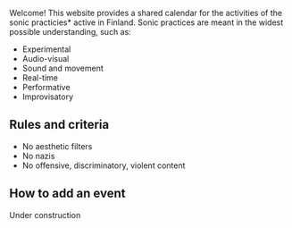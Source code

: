 Welcome!
This website provides a shared calendar for the activities of the sonic practicies* active in Finland.
Sonic practices are meant in the widest possible understanding, such as:
- Experimental
- Audio-visual
- Sound and movement
- Real-time
- Performative
- Improvisatory

## Rules and criteria 
- No aesthetic filters
- No nazis
- No offensive, discriminatory, violent content

## How to add an event
Under construction
